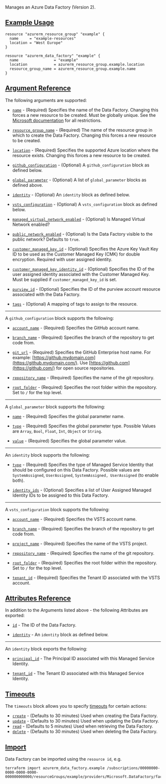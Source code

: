 Manages an Azure Data Factory (Version 2).

## [Example Usage](https://registry.terraform.io/providers/hashicorp/azurerm/latest/docs/resources/data_factory#example-usage)

```
resource "azurerm_resource_group" "example" {
  name     = "example-resources"
  location = "West Europe"
}

resource "azurerm_data_factory" "example" {
  name                = "example"
  location            = azurerm_resource_group.example.location
  resource_group_name = azurerm_resource_group.example.name
}
```

## [Argument Reference](https://registry.terraform.io/providers/hashicorp/azurerm/latest/docs/resources/data_factory#argument-reference)

The following arguments are supported:

-   [`name`](https://registry.terraform.io/providers/hashicorp/azurerm/latest/docs/resources/data_factory#name) - (Required) Specifies the name of the Data Factory. Changing this forces a new resource to be created. Must be globally unique. See the [Microsoft documentation](https://docs.microsoft.com/azure/data-factory/naming-rules) for all restrictions.
    
-   [`resource_group_name`](https://registry.terraform.io/providers/hashicorp/azurerm/latest/docs/resources/data_factory#resource_group_name) - (Required) The name of the resource group in which to create the Data Factory. Changing this forces a new resource to be created.
    
-   [`location`](https://registry.terraform.io/providers/hashicorp/azurerm/latest/docs/resources/data_factory#location) - (Required) Specifies the supported Azure location where the resource exists. Changing this forces a new resource to be created.
    
-   [`github_configuration`](https://registry.terraform.io/providers/hashicorp/azurerm/latest/docs/resources/data_factory#github_configuration) - (Optional) A `github_configuration` block as defined below.
    
-   [`global_parameter`](https://registry.terraform.io/providers/hashicorp/azurerm/latest/docs/resources/data_factory#global_parameter) - (Optional) A list of `global_parameter` blocks as defined above.
    
-   [`identity`](https://registry.terraform.io/providers/hashicorp/azurerm/latest/docs/resources/data_factory#identity) - (Optional) An `identity` block as defined below.
    
-   [`vsts_configuration`](https://registry.terraform.io/providers/hashicorp/azurerm/latest/docs/resources/data_factory#vsts_configuration) - (Optional) A `vsts_configuration` block as defined below.
    
-   [`managed_virtual_network_enabled`](https://registry.terraform.io/providers/hashicorp/azurerm/latest/docs/resources/data_factory#managed_virtual_network_enabled) - (Optional) Is Managed Virtual Network enabled?
    
-   [`public_network_enabled`](https://registry.terraform.io/providers/hashicorp/azurerm/latest/docs/resources/data_factory#public_network_enabled) - (Optional) Is the Data Factory visible to the public network? Defaults to `true`.
    
-   [`customer_managed_key_id`](https://registry.terraform.io/providers/hashicorp/azurerm/latest/docs/resources/data_factory#customer_managed_key_id) - (Optional) Specifies the Azure Key Vault Key ID to be used as the Customer Managed Key (CMK) for double encryption. Required with user assigned identity.
    
-   [`customer_managed_key_identity_id`](https://registry.terraform.io/providers/hashicorp/azurerm/latest/docs/resources/data_factory#customer_managed_key_identity_id) - (Optional) Specifies the ID of the user assigned identity associated with the Customer Managed Key. Must be supplied if `customer_managed_key_id` is set.
    
-   [`purview_id`](https://registry.terraform.io/providers/hashicorp/azurerm/latest/docs/resources/data_factory#purview_id) - (Optional) Specifies the ID of the purview account resource associated with the Data Factory.
    
-   [`tags`](https://registry.terraform.io/providers/hashicorp/azurerm/latest/docs/resources/data_factory#tags) - (Optional) A mapping of tags to assign to the resource.
    

___

A `github_configuration` block supports the following:

-   [`account_name`](https://registry.terraform.io/providers/hashicorp/azurerm/latest/docs/resources/data_factory#account_name) - (Required) Specifies the GitHub account name.
    
-   [`branch_name`](https://registry.terraform.io/providers/hashicorp/azurerm/latest/docs/resources/data_factory#branch_name) - (Required) Specifies the branch of the repository to get code from.
    
-   [`git_url`](https://registry.terraform.io/providers/hashicorp/azurerm/latest/docs/resources/data_factory#git_url) - (Required) Specifies the GitHub Enterprise host name. For example: [https://github.mydomain.com](https://github.mydomain.com/). Use [https://github.com](https://github.com/) for open source repositories.
    
-   [`repository_name`](https://registry.terraform.io/providers/hashicorp/azurerm/latest/docs/resources/data_factory#repository_name) - (Required) Specifies the name of the git repository.
    
-   [`root_folder`](https://registry.terraform.io/providers/hashicorp/azurerm/latest/docs/resources/data_factory#root_folder) - (Required) Specifies the root folder within the repository. Set to `/` for the top level.
    

___

A `global_parameter` block supports the following:

-   [`name`](https://registry.terraform.io/providers/hashicorp/azurerm/latest/docs/resources/data_factory#name) - (Required) Specifies the global parameter name.
    
-   [`type`](https://registry.terraform.io/providers/hashicorp/azurerm/latest/docs/resources/data_factory#type) - (Required) Specifies the global parameter type. Possible Values are `Array`, `Bool`, `Float`, `Int`, `Object` or `String`.
    
-   [`value`](https://registry.terraform.io/providers/hashicorp/azurerm/latest/docs/resources/data_factory#value) - (Required) Specifies the global parameter value.
    

___

An `identity` block supports the following:

-   [`type`](https://registry.terraform.io/providers/hashicorp/azurerm/latest/docs/resources/data_factory#type) - (Required) Specifies the type of Managed Service Identity that should be configured on this Data Factory. Possible values are `SystemAssigned`, `UserAssigned`, `SystemAssigned, UserAssigned` (to enable both).
    
-   [`identity_ids`](https://registry.terraform.io/providers/hashicorp/azurerm/latest/docs/resources/data_factory#identity_ids) - (Optional) Specifies a list of User Assigned Managed Identity IDs to be assigned to this Data Factory.
    

___

A `vsts_configuration` block supports the following:

-   [`account_name`](https://registry.terraform.io/providers/hashicorp/azurerm/latest/docs/resources/data_factory#account_name) - (Required) Specifies the VSTS account name.
    
-   [`branch_name`](https://registry.terraform.io/providers/hashicorp/azurerm/latest/docs/resources/data_factory#branch_name) - (Required) Specifies the branch of the repository to get code from.
    
-   [`project_name`](https://registry.terraform.io/providers/hashicorp/azurerm/latest/docs/resources/data_factory#project_name) - (Required) Specifies the name of the VSTS project.
    
-   [`repository_name`](https://registry.terraform.io/providers/hashicorp/azurerm/latest/docs/resources/data_factory#repository_name) - (Required) Specifies the name of the git repository.
    
-   [`root_folder`](https://registry.terraform.io/providers/hashicorp/azurerm/latest/docs/resources/data_factory#root_folder) - (Required) Specifies the root folder within the repository. Set to `/` for the top level.
    
-   [`tenant_id`](https://registry.terraform.io/providers/hashicorp/azurerm/latest/docs/resources/data_factory#tenant_id) - (Required) Specifies the Tenant ID associated with the VSTS account.
    

## [Attributes Reference](https://registry.terraform.io/providers/hashicorp/azurerm/latest/docs/resources/data_factory#attributes-reference)

In addition to the Arguments listed above - the following Attributes are exported:

-   [`id`](https://registry.terraform.io/providers/hashicorp/azurerm/latest/docs/resources/data_factory#id) - The ID of the Data Factory.
    
-   [`identity`](https://registry.terraform.io/providers/hashicorp/azurerm/latest/docs/resources/data_factory#identity) - An `identity` block as defined below.
    

___

An `identity` block exports the following:

-   [`principal_id`](https://registry.terraform.io/providers/hashicorp/azurerm/latest/docs/resources/data_factory#principal_id) - The Principal ID associated with this Managed Service Identity.
    
-   [`tenant_id`](https://registry.terraform.io/providers/hashicorp/azurerm/latest/docs/resources/data_factory#tenant_id) - The Tenant ID associated with this Managed Service Identity.
    

## [Timeouts](https://registry.terraform.io/providers/hashicorp/azurerm/latest/docs/resources/data_factory#timeouts)

The `timeouts` block allows you to specify [timeouts](https://www.terraform.io/language/resources/syntax#operation-timeouts) for certain actions:

-   [`create`](https://registry.terraform.io/providers/hashicorp/azurerm/latest/docs/resources/data_factory#create) - (Defaults to 30 minutes) Used when creating the Data Factory.
-   [`update`](https://registry.terraform.io/providers/hashicorp/azurerm/latest/docs/resources/data_factory#update) - (Defaults to 30 minutes) Used when updating the Data Factory.
-   [`read`](https://registry.terraform.io/providers/hashicorp/azurerm/latest/docs/resources/data_factory#read) - (Defaults to 5 minutes) Used when retrieving the Data Factory.
-   [`delete`](https://registry.terraform.io/providers/hashicorp/azurerm/latest/docs/resources/data_factory#delete) - (Defaults to 30 minutes) Used when deleting the Data Factory.

## [Import](https://registry.terraform.io/providers/hashicorp/azurerm/latest/docs/resources/data_factory#import)

Data Factory can be imported using the `resource id`, e.g.

```
terraform import azurerm_data_factory.example /subscriptions/00000000-0000-0000-0000-000000000000/resourceGroups/example/providers/Microsoft.DataFactory/factories/example
```